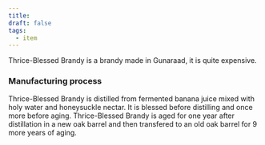 ```yaml
---
title: 
draft: false
tags:
  - item
---
```

Thrice-Blessed Brandy is a brandy made in Gunaraad, it is quite expensive.

### Manufacturing process

Thrice-Blessed Brandy is distilled from fermented banana juice mixed with holy water and honeysuckle nectar. It is blessed before distilling and once more before aging. Thrice-Blessed Brandy is aged for one year after distillation in a new oak barrel and then transfered to an old oak barrel for 9 more years of aging.